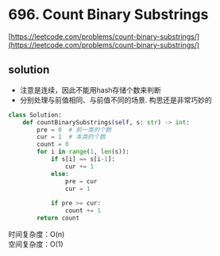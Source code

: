 # 696. Count Binary Substrings
[https://leetcode.com/problems/count-binary-substrings/](https://leetcode.com/problems/count-binary-substrings/)


## solution

- 注意是连续，因此不能用hash存储个数来判断
- 分别处理与前值相同、与前值不同的场景. 构思还是非常巧妙的

```python
class Solution:
    def countBinarySubstrings(self, s: str) -> int:
        pre = 0  # 前一类的个数
        cur = 1  # 本类的个数
        count = 0
        for i in range(1, len(s)):
            if s[i] == s[i-1]:
                cur += 1
            else:
                pre = cur
                cur = 1
            
            if pre >= cur:
                count += 1
        return count
```
时间复杂度：O(n) <br>
空间复杂度：O(1)
